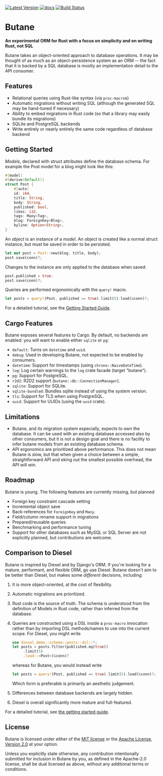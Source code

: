 [![Latest Version](https://img.shields.io/crates/v/butane.svg)](https://crates.io/crates/butane)
[![docs](https://docs.rs/butane/badge.svg)](https://docs.rs/butane)
[![Build Status](https://img.shields.io/github/actions/workflow/status/Electron100/butane/ci.yml?branch=master)](https://github.com/Electron100/butane/actions?query=branch%3Amaster)

# Butane

**An experimental ORM for Rust with a focus on simplicity and on writing Rust, not SQL**

Butane takes an object-oriented approach to database operations. It
may be thought of as much as an object-persistence system as an ORM --
the fact that it is backed by a SQL database is mostly an
implementation detail to the API consumer.

## Features

* Relational queries using Rust-like syntax (via `proc-macro`s)
* Automatic migrations without writing SQL (although the generated SQL
  may be hand-tuned if necessary)
* Ability to embed migrations in Rust code (so that a library may easily bundle its migrations)
* SQLite and PostgreSQL backends
* Write entirely or nearly entirely the same code regardless of database backend
  
## Getting Started

_Models_, declared with struct attributes define the database
schema. For example the Post model for a blog might look like this:

``` rust
#[model]
#[derive(Default)]
struct Post {
    #[auto]
    id: i64,
    title: String,
    body: String,
    published: bool,
    likes: i32,
    tags: Many<Tag>,
    blog: ForeignKey<Blog>,
    byline: Option<String>,
}
```

An _object_ is an instance of a _model_. An object is created like a
normal struct instance, but must be saved in order to be persisted.

``` rust
let mut post = Post::new(blog, title, body);
post.save(conn)?;
```

Changes to the instance are only applied to the database when saved:

``` rust
post.published = true;
post.save(conn)?;
```

Queries are performed ergonomically with the `query!` macro.

``` rust
let posts = query!(Post, published == true).limit(5).load(&conn)?;
```

For a detailed tutorial, see the [Getting Started Guide](https://electron100.github.io/butane/getting-started).

## Cargo Features

Butane exposes several features to Cargo. By default, no backends are
enabled: you will want to enable either `sqlite` or `pg`:

* `default`: Turns on `datetime` and `uuid`.
* `debug`: Used in developing Butane, not expected to be enabled by consumers.
* `datetime`: Support for timestamps (using `chrono::NaiveDateTime`).
* `log`: Log certain warnings to the `log` crate facade (target "butane").
* `pg`: Support for PostgreSQL.
* `r2d2`: R2D2 support (`butane::db::ConnectionManager`).
* `sqlite`: Support for SQLite.
* `sqlite-bundled`: Bundles sqlite instead of using the system version.
* `tls`: Support for TLS when using PostgreSQL.
* `uuid`: Support for UUIDs (using the `uuid` crate).

## Limitations

* Butane, and its migration system especially, expects to own the
  database. It can be used with an existing database accessed also by
  other consumers, but it is not a design goal and there is no
  facility to infer butane models from an existing database schema.
* API ergonomics are prioritized above performance. This does not mean
  Butane is slow, but that when given a choice between a simple,
  straightforward API and eking out the smallest possible overhead,
  the API will win.

## Roadmap

Butane is young. The following features are currently missing, but planned

* Foreign key constraint cascade setting
* Incremental object save
* Back-references for `ForeignKey` and `Many`.
* Field/column rename support in migrations
* Prepared/reusable queries
* Benchmarking and performance tuning
* Support for other databases such as MySQL or SQL Server are not
  explicitly planned, but contributions are welcome.

## Comparison to Diesel

Butane is inspired by Diesel and by Django's ORM. If you're looking
for a mature, performant, and flexible ORM, go use Diesel. Butane
doesn't aim to be better than Diesel, but makes some _different_ decisions, including:

1. It is more object-oriented, at the cost of flexibility.
2. Automatic migrations are prioritized.
3. Rust code is the source of truth. The schema is understood from the
   definition of Models in Rust code, rather than inferred from the
   database.
4. Queries are constructed using a DSL inside a `proc-macro` invocation
   rather than by importing DSL methods/names to use into the current
   scope. For Diesel, you might write

   ```rust
   use diesel_demo::schema::posts::dsl::*;
   let posts = posts.filter(published.eq(true))
        .limit(5)
        .load::<Post>(&conn)?
   ```

   whereas for Butane, you would instead write

   ```rust
   let posts = query!(Post, published == true).limit(5).load(&conn)?;
   ```

   Which form is preferable is primarily an aesthetic
   judgement.
5. Differences between database backends are largely hidden.
6. Diesel is overall significantly more mature and full-featured.

For a detailed tutorial, see [the getting started
guide](https://electron100.github.io/butane/getting-started).

## License

Butane is licensed under either of the [MIT license](LICENSE-MIT) or
the [Apache License, Version 2.0](LICENSE-APACHE) at your option.

Unless you explicitly state otherwise, any contribution intentionally
submitted for inclusion in Butane by you, as defined in the Apache-2.0
license, shall be dual licensed as above, without any additional terms
or conditions.
